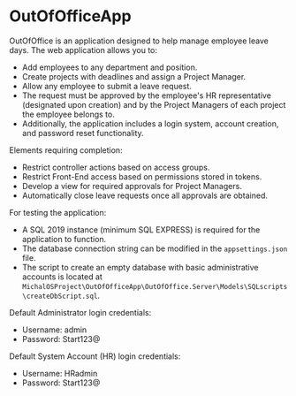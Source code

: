 # OutOfOfficeApp
OutOfOffice is an application designed to help manage employee leave days. The web application allows you to:

- Add employees to any department and position.
- Create projects with deadlines and assign a Project Manager.
- Allow any employee to submit a leave request.
- The request must be approved by the employee's HR representative (designated upon creation) and by the Project Managers of each project the employee belongs to.
- Additionally, the application includes a login system, account creation, and password reset functionality.

Elements requiring completion:

- Restrict controller actions based on access groups.
- Restrict Front-End access based on permissions stored in tokens.
- Develop a view for required approvals for Project Managers.
- Automatically close leave requests once all approvals are obtained.

For testing the application:

- A SQL 2019 instance (minimum SQL EXPRESS) is required for the application to function.
- The database connection string can be modified in the `appsettings.json` file.
- The script to create an empty database with basic administrative accounts is located at `MichalOSProject\OutOfOfficeApp\OutOfOffice.Server\Models\SQLscripts\createDbScript.sql`.

Default Administrator login credentials:
- Username: admin
- Password: Start123@

Default System Account (HR) login credentials:
- Username: HRadmin
- Password: Start123@

